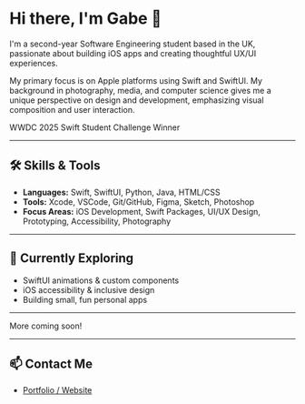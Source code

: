 # Hi there, I'm Gabe 👋

I'm a second-year Software Engineering student based in the UK, passionate about building iOS apps and creating thoughtful UX/UI experiences. 

My primary focus is on Apple platforms using Swift and SwiftUI. My background in photography, media, and computer science gives me a unique perspective on design and development, emphasizing visual composition and user interaction.

WWDC 2025 Swift Student Challenge Winner

---

## 🛠 Skills & Tools

- **Languages:** Swift, SwiftUI, Python, Java, HTML/CSS  
- **Tools:** Xcode, VSCode, Git/GitHub, Figma, Sketch, Photoshop  
- **Focus Areas:** iOS Development, Swift Packages, UI/UX Design, Prototyping, Accessibility, Photography

---

## 🌱 Currently Exploring

- SwiftUI animations & custom components  
- iOS accessibility & inclusive design  
- Building small, fun personal apps

---

More coming soon!

---

## 📫 Contact Me

- [Portfolio / Website](https://gabrielw.dev) 

